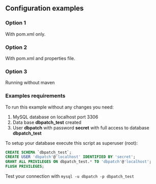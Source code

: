 ## Configuration examples

### Option 1
With pom.xml only.

### Option 2
With pom.xml and properties file.

### Option 3
Running without maven


### Examples requirements
To run this example without any changes you need:
 1. MySQL database on localhost port 3306
 1. Data base **dbpatch_test** created
 1. User **dbpatch** with password **secret** with full access to database **dbpatch_test**

To setup your database execute this script as superuser (root):
```SQL
CREATE SCHEMA `dbpatch_test`;
CREATE USER 'dbpatch'@'localhost' IDENTIFIED BY 'secret';
GRANT ALL PRIVILEGES ON dbpatch_test.* TO 'dbpatch'@'localhost';
FLUSH PRIVILEGES;
```
Test your connection with `mysql -u dbpatch -p dbpatch_test`
